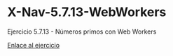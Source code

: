 # X-Nav-5.7.13-WebWorkers
Ejercicio 5.7.13 - Números primos con Web Workers

<a href="http://jjmerchante.github.io/X-Nav-5.7.13-WebWorkers/webworkers.html">Enlace al ejercicio</a>
